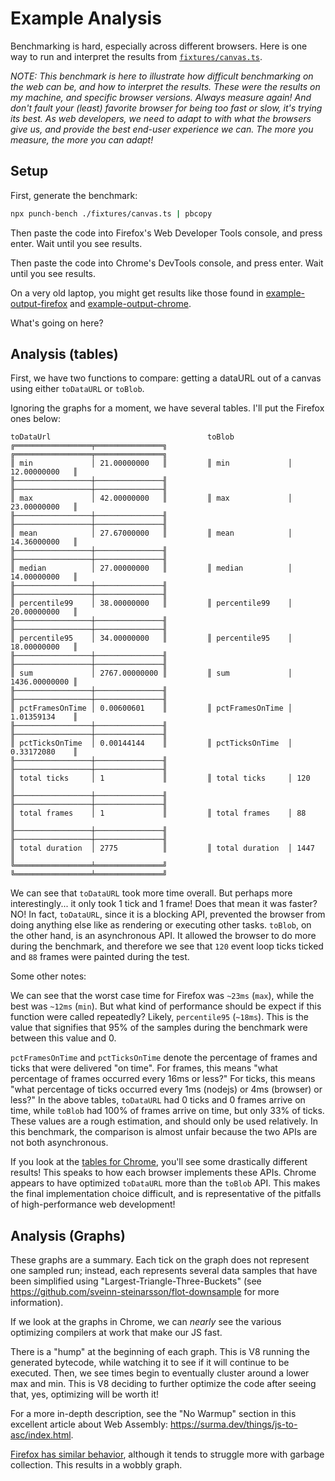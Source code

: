 Example Analysis
================

Benchmarking is hard, especially across different browsers. Here is one way to run and interpret the results from [`fixtures/canvas.ts`](/fixtures/canvas.ts).

_NOTE: This benchmark is here to illustrate how difficult benchmarking on the web can be, and how to interpret the results. These were the results on my machine, and specific browser versions. Always measure again! And don't fault your (least) favorite browser for being too fast or slow, it's trying its best. As web developers, we need to adapt to with what the browsers give us, and provide the best end-user experience we can. The more you measure, the more you can adapt!_

Setup
-----

First, generate the benchmark:

```sh
npx punch-bench ./fixtures/canvas.ts | pbcopy
```

Then paste the code into Firefox's Web Developer Tools console, and press enter. Wait until you see results.

Then paste the code into Chrome's DevTools console, and press enter. Wait until you see results.

On a very old laptop, you might get results like those found in [example-output-firefox](/docs/example-output-firefox.txt) and [example-output-chrome](/docs/example-output-chrome.txt).

What's going on here?

Analysis (tables)
--------

First, we have two functions to compare: getting a dataURL out of a canvas using either `toDataURL` or `toBlob`.

Ignoring the graphs for a moment, we have several tables. I'll put the Firefox ones below:

```
toDataUrl                                   toBlob
╔═════════════════╤═══════════════╗         ╔═════════════════╤═══════════════╗
║ min             │ 21.00000000   ║         ║ min             │ 12.00000000   ║
╟─────────────────┼───────────────╢         ╟─────────────────┼───────────────╢
║ max             │ 42.00000000   ║         ║ max             │ 23.00000000   ║
╟─────────────────┼───────────────╢         ╟─────────────────┼───────────────╢
║ mean            │ 27.67000000   ║         ║ mean            │ 14.36000000   ║
╟─────────────────┼───────────────╢         ╟─────────────────┼───────────────╢
║ median          │ 27.00000000   ║         ║ median          │ 14.00000000   ║
╟─────────────────┼───────────────╢         ╟─────────────────┼───────────────╢
║ percentile99    │ 38.00000000   ║         ║ percentile99    │ 20.00000000   ║
╟─────────────────┼───────────────╢         ╟─────────────────┼───────────────╢
║ percentile95    │ 34.00000000   ║         ║ percentile95    │ 18.00000000   ║
╟─────────────────┼───────────────╢         ╟─────────────────┼───────────────╢
║ sum             │ 2767.00000000 ║         ║ sum             │ 1436.00000000 ║
╟─────────────────┼───────────────╢         ╟─────────────────┼───────────────╢
║ pctFramesOnTime │ 0.00600601    ║         ║ pctFramesOnTime │ 1.01359134    ║
╟─────────────────┼───────────────╢         ╟─────────────────┼───────────────╢
║ pctTicksOnTime  │ 0.00144144    ║         ║ pctTicksOnTime  │ 0.33172080    ║
╟─────────────────┼───────────────╢         ╟─────────────────┼───────────────╢
║ total ticks     │ 1             ║         ║ total ticks     │ 120           ║
╟─────────────────┼───────────────╢         ╟─────────────────┼───────────────╢
║ total frames    │ 1             ║         ║ total frames    │ 88            ║
╟─────────────────┼───────────────╢         ╟─────────────────┼───────────────╢
║ total duration  │ 2775          ║         ║ total duration  │ 1447          ║
╚═════════════════╧═══════════════╝         ╚═════════════════╧═══════════════╝
```

We can see that `toDataURL` took more time overall. But perhaps more interestingly... it only took 1 tick and 1 frame! Does that mean it was faster? NO! In fact, `toDataURL`, since it is a blocking API, prevented the browser from doing anything else like as rendering or executing other tasks. `toBlob`, on the other hand, is an asynchronous API. It allowed the browser to do more during the benchmark, and therefore we see that `120` event loop ticks ticked and `88` frames were painted during the test.

Some other notes:

We can see that the worst case time for Firefox was `~23ms` (`max`), while the best was `~12ms` (`min`). But what kind of performance should be expect if this function were called repeatedly? Likely, `percentile95` (`~18ms`). This is the value that signifies that 95% of the samples during the benchmark were between this value and 0.

`pctFramesOnTime` and `pctTicksOnTime` denote the percentage of frames and ticks that were delivered "on time". For frames, this means "what percentage of frames occurred every 16ms or less?" For ticks, this means "what percentage of ticks occurred every 1ms (nodejs) or 4ms (browser) or less?" In the above tables, `toDataURL` had 0 ticks and 0 frames arrive on time, while `toBlob` had 100% of frames arrive on time, but only 33% of ticks. These values are a rough estimation, and should only be used relatively. In this benchmark, the comparison is almost unfair because the two APIs are not both asynchronous.

If you look at the [tables for Chrome](/docs/example-output-chrome.txt), you'll see some drastically different results! This speaks to how each browser implements these APIs. Chrome appears to have optimized `toDataURL` more than the `toBlob` API. This makes the final implementation choice difficult, and is representative of the pitfalls of high-performance web development!

Analysis (Graphs)
-----------------

These graphs are a summary. Each tick on the graph does not represent one sampled run; instead, each represents several data samples that have been simplified using "Largest-Triangle-Three-Buckets" (see https://github.com/sveinn-steinarsson/flot-downsample for more information).

If we look at the graphs in Chrome, we can _nearly_ see the various optimizing compilers at work that make our JS fast.

There is a "hump" at the beginning of each graph. This is V8 running the generated bytecode, while watching it to see if it will continue to be executed. Then, we see times begin to eventually cluster around a lower max and min. This is V8 deciding to further optimize the code after seeing that, yes, optimizing will be worth it! 

For a more in-depth description, see the "No Warmup" section in this excellent article about Web Assembly: https://surma.dev/things/js-to-asc/index.html.

[Firefox has similar behavior](/docs/example-output-firefox.txt), although it tends to struggle more with garbage collection. This results in a wobbly graph.
